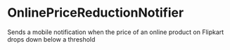 # OnlinePriceReductionNotifier
Sends a mobile notification when the price of an online product on Flipkart drops down below a threshold
